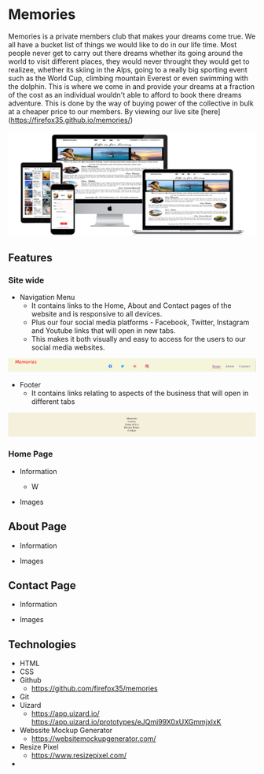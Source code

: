 # Memories

Memories is a private members club that makes your dreams come true. We all have a bucket list of things we would like to do in our life time. Most people never get to carry out there dreams whether its going around the world to visit different places, they would never throught they would get to realizee, whether its skiing in the Alps, going to a really big sporting event such as the World Cup, climbing mountain Everest or even swimming with the dolphin. This is where we come in and provide your dreams at a fraction of the cost as an individual wouldn't able to afford to book there dreams adventure. This is done by the way of buying power of the collective in bulk at a cheaper price to our members. By viewing our live site [here] (https://firefox35.github.io/memories/)

![Mockups](assets/images/memories-mockups.png)


## Features

### Site wide

* Navigation Menu
  * It contains links to the Home, About and Contact pages of the website and is responsive to all devices.
  * Plus our four social media platforms - Facebook, Twitter, Instagram and Youtube links that will open in new tabs.
  * This makes it both visually and easy to access for the users to our social media websites.

![Nav bar](assets/images/memories-nav-bar.PNG)

* Footer
  * It contains links relating to aspects of the business that will open in different tabs


![Footer](assets/images/memories-footer.PNG)


### Home Page

* Information
    * W

* Images

## About Page

* Information

* Images

## Contact Page

* Information

* Images



## Technologies

* HTML
* CSS
* Github
  * <https://github.com/firefox35/memories>
* Git
* Uizard
  * <https://app.uizard.io/> <https://app.uizard.io/prototypes/eJQmj99X0xUXGmmjxlxK>
* Webssite Mockup Generator
  * https://websitemockupgenerator.com/ 
* Resize Pixel
  * https://www.resizepixel.com/
* 